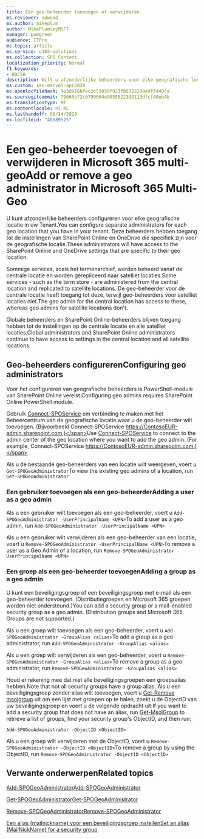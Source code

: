 ```yaml
---
title: Een geo-beheerder toevoegen of verwijderen
ms.reviewer: adwood
ms.author: mikeplum
author: MikePlumleyMSFT
manager: pamgreen
audience: ITPro
ms.topic: article
ms.service: o365-solutions
ms.collection: SPO_Content
localization_priority: Normal
f1.keywords:
- NOCSH
description: Wilt u afzonderlijke beheerders voor elke geografische locatie configureren? Meer informatie over het toevoegen of verwijderen van een geo-beheerder in Microsoft 365 multi-geo.
ms.custom: seo-marvel-apr2020
ms.openlocfilehash: 9a3d916bfec2c53850f923fb5322298e9ff440ca
ms.sourcegitcommit: 79065e72c0799064e9055022393113dfcf40eb4b
ms.translationtype: MT
ms.contentlocale: nl-NL
ms.lasthandoff: 08/14/2020
ms.locfileid: "46689525"
---
```

# <a name="add-or-remove-a-geo-administrator-in-microsoft-365-multi-geo"></a><span data-ttu-id="8d8a3-104">Een geo-beheerder toevoegen of verwijderen in Microsoft 365 multi-geo</span><span class="sxs-lookup"><span data-stu-id="8d8a3-104">Add or remove a geo administrator in Microsoft 365 Multi-Geo</span></span>

<span data-ttu-id="8d8a3-105">U kunt afzonderlijke beheerders configureren voor elke geografische locatie in uw Tenant.</span><span class="sxs-lookup"><span data-stu-id="8d8a3-105">You can configure separate administrators for each geo location that you have in your tenant.</span></span> <span data-ttu-id="8d8a3-106">Deze beheerders hebben toegang tot de instellingen van SharePoint Online en OneDrive die specifiek zijn voor de geografische locatie.</span><span class="sxs-lookup"><span data-stu-id="8d8a3-106">These administrators will have access to the SharePoint Online and OneDrive settings that are specific to their geo location.</span></span>

<span data-ttu-id="8d8a3-107">Sommige services, zoals het termenarchief, worden beheerd vanaf de centrale locatie en worden gerepliceerd naar satelliet locaties.</span><span class="sxs-lookup"><span data-stu-id="8d8a3-107">Some services - such as the term store - are administered from the central location and replicated to satellite locations.</span></span> <span data-ttu-id="8d8a3-108">De geo-beheerder voor de centrale locatie heeft toegang tot deze, terwijl geo-beheerders voor satelliet locaties niet.</span><span class="sxs-lookup"><span data-stu-id="8d8a3-108">The geo admin for the central location has access to these, whereas geo admins for satellite locations don't.</span></span>

<span data-ttu-id="8d8a3-109">Globale beheerders en SharePoint Online-beheerders blijven toegang hebben tot de instellingen op de centrale locatie en alle satelliet locaties.</span><span class="sxs-lookup"><span data-stu-id="8d8a3-109">Global administrators and SharePoint Online administrators continue to have access to settings in the central location and all satellite locations.</span></span>

## <a name="configuring-geo-administrators"></a><span data-ttu-id="8d8a3-110">Geo-beheerders configureren</span><span class="sxs-lookup"><span data-stu-id="8d8a3-110">Configuring geo administrators</span></span>

<span data-ttu-id="8d8a3-111">Voor het configureren van geografische beheerders is PowerShell-module van SharePoint Online vereist.</span><span class="sxs-lookup"><span data-stu-id="8d8a3-111">Configuring geo admins requires SharePoint Online PowerShell module.</span></span>

<span data-ttu-id="8d8a3-112">Gebruik [Connect-SPOService](https://docs.microsoft.com/powershell/module/sharepoint-online/Connect-SPOService) om verbinding te maken met het Beheercentrum van de geografische locatie waar u de geo-beheerder wilt toevoegen. (Bijvoorbeeld Connect-SPOService  https://ContosoEUR-admin.sharepoint.com.)</span><span class="sxs-lookup"><span data-stu-id="8d8a3-112">Use [Connect-SPOService](https://docs.microsoft.com/powershell/module/sharepoint-online/Connect-SPOService) to connect to the admin center of the geo location where you want to add the geo admin. (For example, Connect-SPOService  https://ContosoEUR-admin.sharepoint.com.)</span></span>

<span data-ttu-id="8d8a3-113">Als u de bestaande geo-beheerders van een locatie wilt weergeven, voert u `Get-SPOGeoAdministrator`</span><span class="sxs-lookup"><span data-stu-id="8d8a3-113">To view the existing geo admins of a location, run `Get-SPOGeoAdministrator`</span></span>

### <a name="adding-a-user-as-a-geo-admin"></a><span data-ttu-id="8d8a3-114">Een gebruiker toevoegen als een geo-beheerder</span><span class="sxs-lookup"><span data-stu-id="8d8a3-114">Adding a user as a geo admin</span></span>

<span data-ttu-id="8d8a3-115">Als u een gebruiker wilt toevoegen als een geo-beheerder, voert u `Add-SPOGeoAdministrator -UserPrincipalName <UPN>`</span><span class="sxs-lookup"><span data-stu-id="8d8a3-115">To add a user as a geo admin, run `Add-SPOGeoAdministrator -UserPrincipalName <UPN>`</span></span>

<span data-ttu-id="8d8a3-116">Als u een gebruiker wilt verwijderen als een geo-beheerder van een locatie, voert u  `Remove-SPOGeoAdministrator -UserPrincipalName <UPN>`</span><span class="sxs-lookup"><span data-stu-id="8d8a3-116">To remove a user as a Geo Admin of a location, run  `Remove-SPOGeoAdministrator -UserPrincipalName <UPN>`</span></span>

### <a name="adding-a-group-as-a-geo-admin"></a><span data-ttu-id="8d8a3-117">Een groep als een geo-beheerder toevoegen</span><span class="sxs-lookup"><span data-stu-id="8d8a3-117">Adding a group as a geo admin</span></span>

<span data-ttu-id="8d8a3-118">U kunt een beveiligingsgroep of een beveiligingsgroep met e-mail als een geo-beheerder toevoegen. (Distributiegroepen en Microsoft 365 groepen worden niet ondersteund.)</span><span class="sxs-lookup"><span data-stu-id="8d8a3-118">You can add a security group or a mail-enabled security group as a geo admin. (Distribution groups and Microsoft 365 Groups are not supported.)</span></span>

<span data-ttu-id="8d8a3-119">Als u een groep wilt toevoegen als een geo-beheerder, voert u `Add-SPOGeoAdministrator -GroupAlias <alias>`</span><span class="sxs-lookup"><span data-stu-id="8d8a3-119">To add a group as a geo administrator, run `Add-SPOGeoAdministrator -GroupAlias <alias>`</span></span>

<span data-ttu-id="8d8a3-120">Als u een groep wilt verwijderen als een geo-beheerder, voert u `Remove-SPOGeoAdministrator -GroupAlias <alias>`</span><span class="sxs-lookup"><span data-stu-id="8d8a3-120">To remove a group as a geo administrator, run `Remove-SPOGeoAdministrator -GroupAlias <alias>`</span></span>

<span data-ttu-id="8d8a3-121">Houd er rekening mee dat niet alle beveiligingsgroepen een groepsalias hebben.</span><span class="sxs-lookup"><span data-stu-id="8d8a3-121">Note that not all security groups have a group alias.</span></span> <span data-ttu-id="8d8a3-122">Als u een beveiligingsgroep zonder alias wilt toevoegen, voert u [Get-Remove msolgroup](https://docs.microsoft.com/powershell/module/msonline/get-msolgroup) uit om een lijst met groepen op te halen, zoekt u de ObjectID van uw beveiligingsgroep en voert u de volgende opdracht uit:</span><span class="sxs-lookup"><span data-stu-id="8d8a3-122">If you want to add a security group that does not have an alias, run [Get-MsolGroup](https://docs.microsoft.com/powershell/module/msonline/get-msolgroup) to retrieve a list of groups, find your security group's ObjectID, and then run:</span></span>

`Add-SPOGeoAdministrator -ObjectID <ObjectID>`

<span data-ttu-id="8d8a3-123">Als u een groep wilt verwijderen met de ObjectID, voert u `Remove-SPOGeoAdministrator -ObjectID <ObjectID>`</span><span class="sxs-lookup"><span data-stu-id="8d8a3-123">To remove a group by using the ObjectID, run `Remove-SPOGeoAdministrator -ObjectID <ObjectID>`</span></span>

## <a name="related-topics"></a><span data-ttu-id="8d8a3-124">Verwante onderwerpen</span><span class="sxs-lookup"><span data-stu-id="8d8a3-124">Related topics</span></span>

[<span data-ttu-id="8d8a3-125">Add-SPOGeoAdministrator</span><span class="sxs-lookup"><span data-stu-id="8d8a3-125">Add-SPOGeoAdministrator</span></span>](https://docs.microsoft.com/powershell/module/sharepoint-online/add-spogeoadministrator)

[<span data-ttu-id="8d8a3-126">Get-SPOGeoAdministrator</span><span class="sxs-lookup"><span data-stu-id="8d8a3-126">Get-SPOGeoAdministrator</span></span>](https://docs.microsoft.com/powershell/module/sharepoint-online/get-spogeoadministrator)

[<span data-ttu-id="8d8a3-127">Remove-SPOGeoAdministrator</span><span class="sxs-lookup"><span data-stu-id="8d8a3-127">Remove-SPOGeoAdministrator</span></span>](https://docs.microsoft.com/powershell/module/sharepoint-online/remove-spogeoadministrator)

[<span data-ttu-id="8d8a3-128">Een alias (mailnickname) voor een beveiligingsgroep instellen</span><span class="sxs-lookup"><span data-stu-id="8d8a3-128">Set an alias (MailNickName) for a security group</span></span>](https://docs.microsoft.com/powershell/module/azuread/set-azureadgroup)